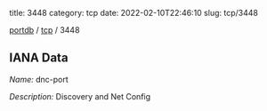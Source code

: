 title: 3448
category: tcp
date: 2022-02-10T22:46:10
slug: tcp/3448

[portdb](/) / [tcp](/category/tcp.html) / 3448


## IANA Data

_Name:_ dnc-port

_Description:_ Discovery and Net Config

